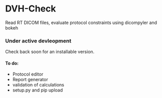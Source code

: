 # DVH-Check
Read RT DICOM files, evaluate protocol constraints using dicompyler and bokeh

### Under active devleopment
Check back soon for an installable version.
#### To do:
* Protocol editor
* Report generator
* validation of calculations
* setup.py and pip upload